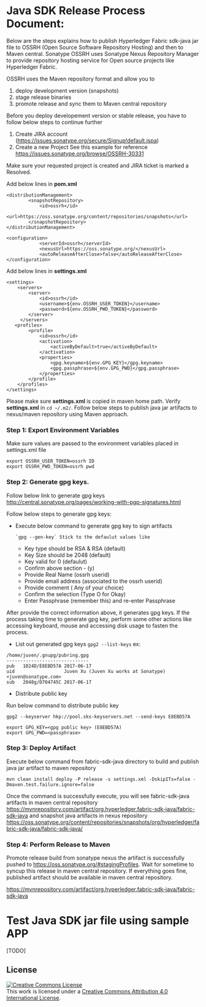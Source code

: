 # Java SDK Release Process Document:

Below are the steps explains how to publish Hyperledger Fabric sdk-java jar file to OSSRH
(Open Source Software Repository Hosting) and then to Maven central.
Sonatype OSSRH uses Sonatype Nexus Repository Manager to provide repository hosting service for
Open source projects like Hyperledger Fabric.

OSSRH uses the Maven repository format and allow you to

1) deploy development version (snapshots)
2) stage release binaries
3) promote release and sync them to Maven central repository

Before you deploy developement version or stable release, you have to follow below steps
to continue further

1) Create JIRA account (https://issues.sonatype.org/secure/Signup!default.jspa)
2) Create a new Project
See this example for reference
https://issues.sonatype.org/browse/OSSRH-30331

Make sure your requested project is created and JIRA ticket is marked a Resolved.

Add below lines in **pom.xml**

```
<distributionManagement>
        <snapshotRepository>
            <id>ossrh</id>
            <url>https://oss.sonatype.org/content/repositories/snapshots</url>
        </snapshotRepository>
</distributionManagement>
```

```
<configuration>
            <serverId>ossrh</serverId>
            <nexusUrl>https://oss.sonatype.org/</nexusUrl>
            <autoReleaseAfterClose>false</autoReleaseAfterClose>
</configuration>
```

Add below lines in **settings.xml**

```
<settings>
    <servers>
        <server>
            <id>ossrh</id>
            <username>${env.OSSRH_USER_TOKEN}</username>
            <password>${env.OSSRH_PWD_TOKEN}</password>
        </server>
     </servers>
   <profiles>
        <profile>
            <id>ossrh</id>
            <activation>
                <activeByDefault>true</activeByDefault>
            </activation>
            <properties>
                <gpg.keyname>${env.GPG_KEY}</gpg.keyname>
                <gpg.passphrase>${env.GPG_PWD}</gpg.passphrase>
            </properties>
        </profile>
    </profiles>
</settings>
```
Please make sure **settings.xml** is copied in maven home path.
Verify **settings.xml** in `cd ~/.m2/`. Follow below steps to publish java jar artifacts to
nexus/maven repository using Maven approach.

### Step 1: Export Environment Variables

Make sure values are passed to the environment variables placed in settings.xml file

```
export OSSRH_USER_TOKEN=ossrh ID
export OSSRH_PWD_TOKEN=ossrh pwd
```
### Step 2: Generate gpg keys.

Follow below link to generate gpg keys http://central.sonatype.org/pages/working-with-pgp-signatures.html

Follow below steps to generate gpg keys:

- Execute below command to generate gpg key to sign artifacts

      `gpg --gen-key` Stick to the defaulut values like
     - Key type should be RSA & RSA (default)
     - Key Size should be 2048 (default)
     - Key valid for 0 (defaulut)
     - Confirm above section - (y)
     - Provide Real Name (ossrh userid)
     - Provide email address (associated to the ossrh userid)
     - Provide comment ( Any of your choice)
     - Confirm the selection (Type O for Okay)
     - Enter Passphrase (remember this) and re-enter Passphrase

After provide the correct information above, it generates gpg keys.
If the process taking time to generate gpg key, perform some other actions like accessing keyboard,
mouse and accessing disk usage to fasten the process.

- List out generated gpg keys
      `gpg2 --list-keys`
ex:
```
/home/juven/.gnupg/pubring.gpg
------------------------------
pub   1024D/E8EBD57A 2017-06-17
uid                  Juven Xu (Juven Xu works at Sonatype) <juven@sonatype.com>
sub   2048g/D704745C 2017-06-17
```

- Distribute public key

Run below command to distribute public key

`gpg2 --keyserver hkp://pool.sks-keyservers.net --send-keys E8EBD57A`

```
export GPG_KEY=<gpg public key> (E8EBD57A)
export GPG_PWD=<passphrase>
```
### Step 3: Deploy Artifact

Execute below command from fabric-sdk-java directory to build and publish java jar artifact to
maven repository

```
mvn clean install deploy -P release -s settings.xml -DskipITs=false -Dmaven.test.failure.ignore=false
```

Once the command is successfully execute, you will see fabric-sdk-java artifacts in maven central
repository https://mvnrepository.com/artifact/org.hyperledger.fabric-sdk-java/fabric-sdk-java
and snapshot java artifacts in nexus repository
https://oss.sonatype.org/content/repositories/snapshots/org/hyperledger/fabric-sdk-java/fabric-sdk-java/

### Step 4: Perform Release to Maven

Promote release build from sonatype nexus the artifact is successfully pushed to
https://oss.sonatype.org/#stagingProfiles. Wait for sometime to syncup this release in maven central
repository. If everything goes fine, published artifact should be available in maven central repository.

https://mvnrepository.com/artifact/org.hyperledger.fabric-sdk-java/fabric-sdk-java

# Test Java SDK jar file using sample APP

[TODO]

## License <a name="license"></a>

<a rel="license" href="http://creativecommons.org/licenses/by/4.0/"><img alt="Creative Commons License" style="border-width:0" src="https://i.creativecommons.org/l/by/4.0/88x31.png" /></a><br />This work is licensed under a <a rel="license" href="http://creativecommons.org/licenses/by/4.0/">Creative Commons Attribution 4.0 International License</a>.
